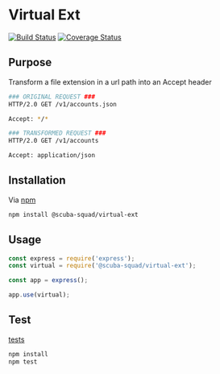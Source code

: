 # Virtual Ext
[![Build Status](https://travis-ci.org/scub45t3v3/virtual-ext.svg?branch=master)](https://travis-ci.org/scub45t3v3/virtual-ext)
[![Coverage Status](https://coveralls.io/repos/github/scub45t3v3/virtual-ext/badge.svg)](https://coveralls.io/github/scub45t3v3/virtual-ext)

## Purpose
Transform a file extension in a url path into an Accept header

```bash
### ORIGINAL REQUEST ###
HTTP/2.0 GET /v1/accounts.json

Accept: */*

### TRANSFORMED REQUEST ###
HTTP/2.0 GET /v1/accounts

Accept: application/json
```

## Installation
Via [npm](https://www.npmjs.com/)

```bash
npm install @scuba-squad/virtual-ext
```

## Usage

```javascript
const express = require('express');
const virtual = require('@scuba-squad/virtual-ext');

const app = express();

app.use(virtual);
```

## Test
[tests](TEST.md)

```bash
npm install
npm test
```